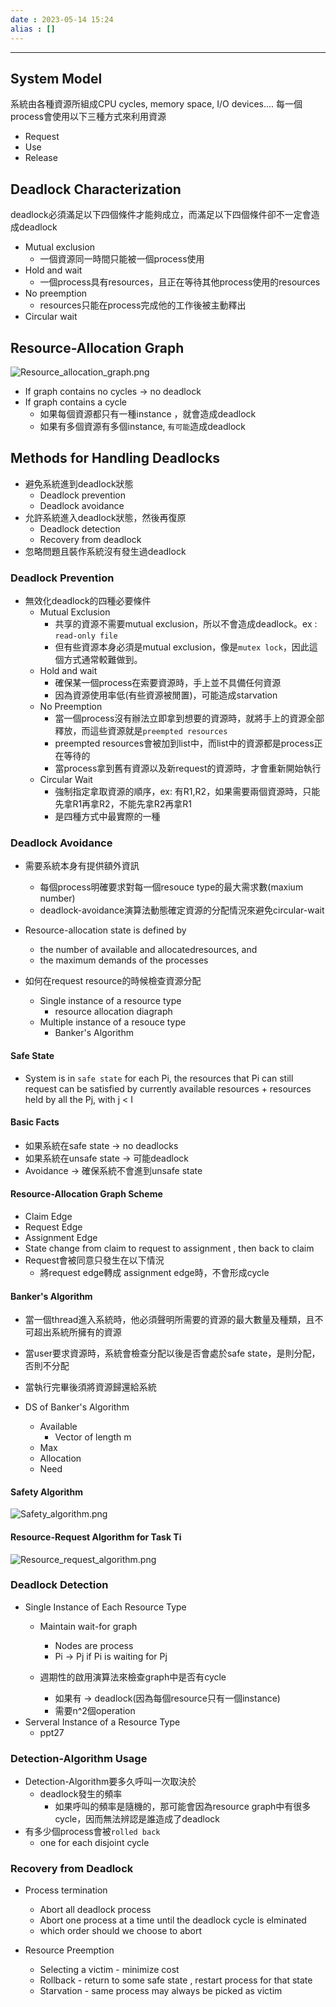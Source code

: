 ```yaml
---
date : 2023-05-14 15:24 
alias : []
---
```

---

## System Model

系統由各種資源所組成CPU cycles, memory space, I/O devices....
每一個process會使用以下三種方式來利用資源
+ Request
+ Use
+ Release

## Deadlock Characterization

deadlock必須滿足以下四個條件才能夠成立，而滿足以下四個條件卻不一定會造成deadlock
+ Mutual exclusion
	+ 一個資源同一時間只能被一個process使用 
+ Hold and wait
	+ 一個process具有resources，且正在等待其他process使用的resources
+ No preemption
	+ resources只能在process完成他的工作後被主動釋出
+ Circular wait

## Resource-Allocation Graph
![Resource_allocation_graph.png](../image/Resource_allocation_graph.png)

+ If graph contains no cycles -> no deadlock
+ If graph contains a cycle 
	+ 如果每個資源都只有一種instance ，就會造成deadlock
	+ 如果有多個資源有多個instance,  `有可能`造成deadlock

## Methods for Handling Deadlocks

+ 避免系統進到deadlock狀態
	+ Deadlock prevention
	+ Deadlock avoidance
+ 允許系統進入deadlock狀態，然後再復原
	+ Deadlock detection
	+ Recovery from deadlock
+ 忽略問題且裝作系統沒有發生過deadlock

### Deadlock Prevention

+ 無效化deadlock的四種必要條件
	+ Mutual Exclusion
		+ 共享的資源不需要mutual exclusion，所以不會造成deadlock。ex : `read-only file`
		+ 但有些資源本身必須是mutual exclusion，像是`mutex lock`，因此這個方式通常較難做到。
	+ Hold and wait
		+ 確保某一個process在索要資源時，手上並不具備任何資源
		+ 因為資源使用率低(有些資源被閒置)，可能造成starvation
	+ No Preemption
		+ 當一個process沒有辦法立即拿到想要的資源時，就將手上的資源全部釋放，而這些資源就是`preempted resources`
		+ preempted resources會被加到list中，而list中的資源都是process正在等待的
		+ 當process拿到舊有資源以及新request的資源時，才會重新開始執行
	+ Circular Wait
		+ 強制指定拿取資源的順序，ex: 有R1,R2，如果需要兩個資源時，只能先拿R1再拿R2，不能先拿R2再拿R1
		+ 是四種方式中最實際的一種
	
### Deadlock Avoidance

+ 需要系統本身有提供額外資訊
	+ 每個process明確要求對每一個resouce type的最大需求數(maxium number)
	+ deadlock-avoidance演算法動態確定資源的分配情況來避免circular-wait

+ Resource-allocation state is defined by 
	+ the number of available and allocatedresources, and 
	+ the maximum demands of the processes

+ 如何在request resource的時候檢查資源分配
	+ Single instance of a resource type
		+ resource allocation diagraph
	+ Multiple instance of a resouce type
		+ Banker's Algorithm
	
#### Safe State

+ System is in `safe state` for each Pi, the resources that Pi can still request can be satisfied by currently available resources + resources held by all the Pj, with j < I

#### Basic Facts

+ 如果系統在safe state -> no deadlocks
+ 如果系統在unsafe state -> 可能deadlock
+ Avoidance -> 確保系統不會進到unsafe state

#### Resource-Allocation Graph Scheme

+ Claim Edge
+ Request Edge
+ Assignment Edge
+ State change from claim to request to assignment , then back to claim
+ Request會被同意只發生在以下情況
	+ 將request edge轉成 assignment edge時，不會形成cycle

#### Banker's Algorithm

+ 當一個thread進入系統時，他必須聲明所需要的資源的最大數量及種類，且不可超出系統所擁有的資源
+ 當user要求資源時，系統會檢查分配以後是否會處於safe state，是則分配，否則不分配
+ 當執行完畢後須將資源歸還給系統

+ DS of Banker's Algorithm
	+ Available
		+ Vector of length m 
	+ Max		
	+ Allocation
	+ Need

#### Safety Algorithm
![Safety_algorithm.png](../image/Safety_algorithm.png)

#### Resource-Request Algorithm for Task Ti

![Resource_request_algorithm.png](../image/Resource_request_algorithm.png)

### Deadlock Detection

+ Single Instance of Each Resource Type
	+ Maintain wait-for graph
		+ Nodes are process
		+ Pi -> Pj if Pi is waiting for Pj

	+ 週期性的啟用演算法來檢查graph中是否有cycle
		+ 如果有 -> deadlock(因為每個resource只有一個instance)
		+ 需要n^2個operation
+ Serveral Instance of a Resource Type
	+ ppt27

### Detection-Algorithm Usage

+ Detection-Algorithm要多久呼叫一次取決於
	+ deadlock發生的頻率
		+ 如果呼叫的頻率是隨機的，那可能會因為resource graph中有很多cycle，因而無法辨認是誰造成了deadlock
+  有多少個process會被`rolled back`
	+ one for each disjoint cycle

### Recovery from Deadlock

+ Process termination
	+ Abort all deadlock process
	+ Abort one process at a time until the deadlock cycle is elminated
	+ which order should we choose to abort

+ Resource Preemption
	+ Selecting a victim - minimize cost
	+ Rollback  - return to some safe state , restart process for that state
	+ Starvation - same process may always be picked as victim
